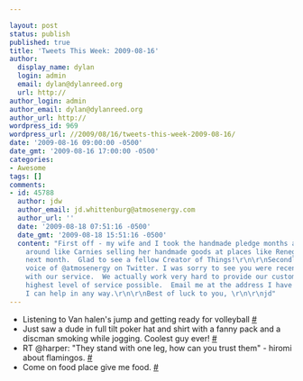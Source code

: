 ```yaml
---

layout: post
status: publish
published: true
title: 'Tweets This Week: 2009-08-16'
author:
  display_name: dylan
  login: admin
  email: dylan@dylanreed.org
  url: http://
author_login: admin
author_email: dylan@dylanreed.org
author_url: http://
wordpress_id: 969
wordpress_url: //2009/08/16/tweets-this-week-2009-08-16/
date: '2009-08-16 09:00:00 -0500'
date_gmt: '2009-08-16 17:00:00 -0500'
categories:
- Awesome
tags: []
comments:
- id: 45788
  author: jdw
  author_email: jd.whittenburg@atmosenergy.com
  author_url: ''
  date: '2009-08-18 07:51:16 -0500'
  date_gmt: '2009-08-18 15:51:16 -0500'
  content: "First off - my wife and I took the handmade pledge months ago.  We travel
    around like Carnies selling her handmade goods at places like Renegade Chicago
    next month.  Glad to see a fellow Creator of Things!\r\n\r\nSecondly, I am the
    voice of @atmosenergy on Twitter. I was sorry to see you were recently disappointed
    with our service.  We actually work very hard to provide our customers with the
    highest level of service possible.  Email me at the address I have provided if
    I can help in any way.\r\n\r\nBest of luck to you, \r\n\r\njd"
---
```


  * Listening to Van halen's jump and getting ready for volleyball [#][1]
  * Just saw a dude in full tilt poker hat and shirt with a fanny pack and a discman smoking while jogging. Coolest guy ever! [#][2]
  * RT @harper: "They stand with one leg, how can you trust them" - hiromi about flamingos. [#][3]
  * Come on food place give me food. [#][4]
  


   [1]: http://twitter.com/awesomeguy/statuses/3215339407
   [2]: http://twitter.com/awesomeguy/statuses/3317732482
   [3]: http://twitter.com/awesomeguy/statuses/3337892027
   [4]: http://twitter.com/awesomeguy/statuses/3337988482

